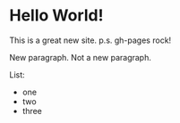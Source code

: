 # Hello World! 

This is a great new site.
p.s. gh-pages rock!

New paragraph. 
Not a new paragraph. 

List:
- one
- two
- three

